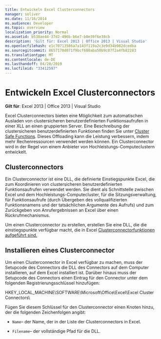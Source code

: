 ```yaml
---
title: Entwickeln Excel Clusterconnectors
manager: soliver
ms.date: 11/16/2014
ms.audience: Developer
ms.topic: overview
localization_priority: Normal
ms.assetid: b538ae44-37d2-496b-b6e7-b0e39f6e38cb
description: 'Gilt für: Excel 2013 | Office 2013 | Visual Studio'
ms.openlocfilehash: e1c70713586a7a143f119a2c3e9d34b982dcedba
ms.sourcegitcommit: 8657170d071f9bcf680aba50b9c07f2a4fb82283
ms.translationtype: MT
ms.contentlocale: de-DE
ms.lasthandoff: 04/28/2019
ms.locfileid: "33412597"
---
```

# <a name="developing-excel-cluster-connectors"></a>Entwickeln Excel Clusterconnectors

**Gilt für**: Excel 2013 | Office 2013 | Visual Studio 
  
Excel Clusterconnectors bieten eine Möglichkeit zum automatischen Ausladen von clustersicheren benutzerdefinierten Funktionsaufrufen in einer XLL an einen gruppierten Server. Eine Beschreibung der clustersicheren benutzerdefinierten Funktionen finden Sie unter [Cluster Safe Functions](cluster-safe-functions.md). Dieses Offloading kann die Leistung verbessern, indem mehr Rechenressourcen verwendet werden können. Ein Clusterconnector wird in der Regel von einem Anbieter von Hochleistungs-Computeclustern entwickelt.
  
## <a name="cluster-connectors"></a>Clusterconnectors

Ein Clusterconnector ist eine DLL, die definierte Einstiegspunkte Excel, die zum Koordinieren von clustersicheren benutzerdefinierten Funktionsaufrufen verwendet werden. Sie dient als Schnittstelle zwischen Excel und dem Hochleistungs-Computecluster, für die Sitzungsverwaltung, für Funktionsaufrufe (durch Übergeben des vollqualifizierten Funktionsnamens und der tatsächlichen Argumente des Aufrufs) und zum Zurückgeben von Anrufergebnissen an Excel über einen Rückrufmechanismus.
  
Um einen Clusterconnector zu erstellen, erstellen Sie eine DLL, die die einstiegspunkte verfügbar macht, die in Excel [Clusterconnectorfunktionen aufgeführt sind.](excel-cluster-connector-functions.md)
  
## <a name="installing-a-cluster-connector"></a>Installieren eines Clusterconnector

Um einen Clusterconnector in Excel verfügbar zu machen, muss der Setupcode des Connectors die DLL des Connectors auf dem Computer installieren, auf dem Excel installiert ist. Darüber hinaus muss der Setupcode des Connectors einen Eintrag für den Connector unter dem folgenden Registrierungsschlüssel hinzufügen:
  
HKEY_LOCAL_MACHINE\SOFTWARE\Microsoft\Office\Excel\Excel Cluster Connectors\
  
Fügen Sie diesem Schlüssel für den Clusterconnector einen Knoten hinzu, der die folgenden Zeichenfolgen angibt:
  
-  `Name`– der Name, der in der Liste der Clusterconnectors in Excel.
    
-  `Filename`– der vollständige Pfad für die DLL.
    

